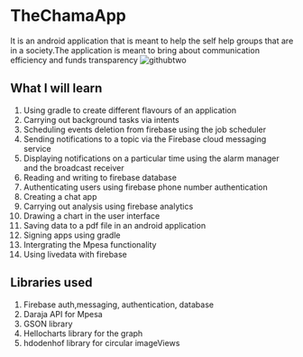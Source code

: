 # TheChamaApp
It is an android application that is meant to help the self help groups that are in a society.The application is meant to bring about 
communication efficiency and funds transparency
![githubtwo](https://user-images.githubusercontent.com/34396651/58986192-8fb86e00-87e5-11e9-8808-83abecac7b0b.png)

## What I will learn
1) Using gradle to create different flavours of an application
2) Carrying out background tasks via intents
3) Scheduling events deletion from firebase using the job scheduler
4) Sending notifications to a topic via the Firebase cloud messaging service
5) Displaying notifications on a particular time using the alarm manager and the broadcast receiver
6) Reading and writing to firebase database
7) Authenticating users using firebase phone number authentication
8) Creating a chat app
9) Carrying out analysis using firebase analytics
10) Drawing a chart in the user interface
11) Saving data to a pdf file in an android application
12) Signing apps using gradle
13) Intergrating the Mpesa functionality
14) Using livedata with firebase

## Libraries used
1) Firebase auth,messaging, authentication, database
2) Daraja API for Mpesa
3) GSON library
4) Hellocharts library for the graph
5) hdodenhof library for circular imageViews
